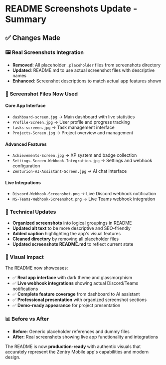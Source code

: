 # README Screenshots Update - Summary

## ✅ Changes Made

### 🖼️ **Real Screenshots Integration**
- **Removed**: All placeholder `.placeholder` files from screenshots directory
- **Updated**: README.md to use actual screenshot files with descriptive names
- **Enhanced**: Screenshot descriptions to match actual app features shown

### 📁 **Screenshot Files Now Used**

#### Core App Interface
- `dashboard-screen.jpg` → Main dashboard with live statistics
- `Profile-Screen.jpg` → User profile and progress tracking
- `tasks-screeen.jpg` → Task management interface
- `Projects-Screen.jpg` → Project overview and management

#### Advanced Features
- `Achievements-Screen.jpg` → XP system and badge collection
- `Settings-Screen-Webhook-Integration.jpg` → Settings and webhook configuration
- `Zenturion-AI-Assistant-Screen.jpg` → AI chat interface

#### Live Integrations
- `Discord-Webhook-Screenshot.png` → Live Discord webhook notification
- `MS-Teams-Webhook-Screenshot.png` → Live Teams webhook integration

### 🔧 **Technical Updates**
- **Organized screenshots** into logical groupings in README
- **Updated alt text** to be more descriptive and SEO-friendly
- **Added caption** highlighting the app's visual features
- **Cleaned directory** by removing all placeholder files
- **Updated screenshots README.md** to reflect current state

### 🎯 **Visual Impact**
The README now showcases:
- ✅ **Real app interface** with dark theme and glassmorphism
- ✅ **Live webhook integrations** showing actual Discord/Teams notifications
- ✅ **Complete feature coverage** from dashboard to AI assistant
- ✅ **Professional presentation** with organized screenshot sections
- ✅ **Demo-ready appearance** for project presentation

### 📊 **Before vs After**
- **Before**: Generic placeholder references and dummy files
- **After**: Real screenshots showing live app functionality and integrations

The README is now **production-ready** with authentic visuals that accurately represent the Zentry Mobile app's capabilities and modern design.
